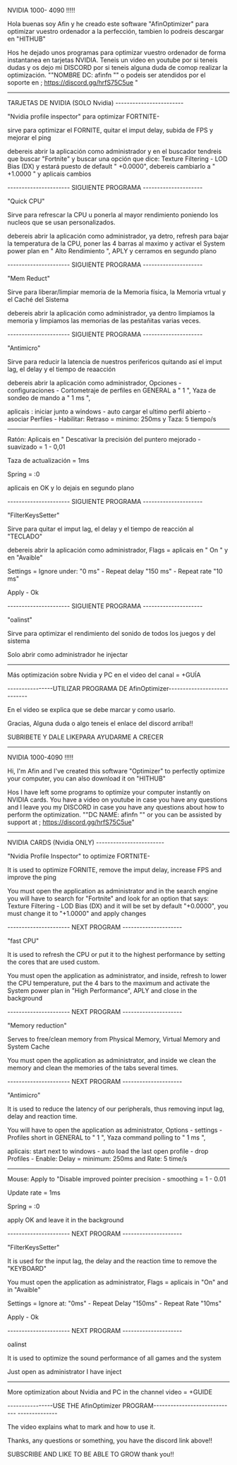 
NVIDIA 1000- 4090 !!!!!



Hola buenas soy Afin y he creado este software "AfinOptimizer" para optimizar vuestro ordenador a la perfección, tambien lo podreis descargar en "HITHUB"


Hos he dejado unos programas para optimizar vuestro ordenador de forma instantanea en tarjetas NVIDIA.
Teneis un video en youtube por si teneis dudas y os dejo mi DISCORD por si  teneis alguna duda de comop realizar la optimización. ""NOMBRE DC: afinfn  "" o podeis ser atendidos por el soporte en ; https://discord.gg/hrfS75C5ue "

-------------------------------------------------------------------------------------------------------------------------------------------------------------------------------------------------------------------------------------
TARJETAS DE NVIDIA (SOLO Nvidia) ------------------------

"Nvidia profile inspector" para optimizar FORTNITE-

sirve para optimizar el FORNITE, quitar el imput delay, subida de FPS y mejorar el ping

debereis abrir la aplicación como administrador y en el buscador tendreis que buscar "Fortnite" y buscar una opción que dice:
Texture Filtering - LOD Bias (DX) y estará puesto de default " +0.0000", debereis cambiarlo a " +1.0000 " y aplicais cambios

---------------------- SIGUIENTE PROGRAMA ---------------------

"Quick CPU" 

Sirve para refrescar la CPU u ponerla al mayor rendimiento poniendo los nucleos que se usan personalizados.

debereis abrir la aplicación como administrador, ya detro, refresh para bajar la temperatura de la CPU, poner las 4 barras al maximo y activar el System power plan en " Alto Rendimiento ", APLY y cerramos en segundo plano


---------------------- SIGUIENTE PROGRAMA ---------------------


"Mem Reduct"

Sirve para liberar/limpiar memoria de la Memoria física, la Memoria vrtual y el Caché del Sistema

debereis abrir la aplicación como administrador, ya dentro limpiamos la memoria y limpiamos las memorias de las pestañitas varias veces.


---------------------- SIGUIENTE PROGRAMA ---------------------

"Antimicro"

Sirve para reducir la latencia de nuestros perifericos quitando así el imput lag, el delay y el tiempo de reaacción


debereis abrir la aplicación como administrador, Opciones - configuraciones - Cortometraje de perfiles en GENERAL a " 1 ", Yaza de sondeo de mando a " 1 ms ", 

aplicais : iniciar junto a windows - auto cargar el ultimo perfil abierto - asociar Perfiles - Habilitar: Retraso = minimo: 250ms y Taza: 5 tiempo/s

-----
Ratón: Aplicais en " Descativar la precisión del puntero mejorado - suavizado = 1 - 0,01

Taza de actualización = 1ms

Spring = :0

aplicais en OK y lo dejais en segundo plano


---------------------- SIGUIENTE PROGRAMA ---------------------


"FilterKeysSetter"

Sirve para quitar el imput lag, el delay y el tiempo de reacción al "TECLADO"


debereis abrir la aplicación como administrador, Flags = aplicais en " On " y en "Avaible"

Settings = Ignore under: "0 ms" - Repeat delay "150 ms" - Repeat rate "10 ms"

Apply - Ok

---------------------- SIGUIENTE PROGRAMA ---------------------

"oalinst"

Sirve para optimizar el rendimiento del sonido de todos los juegos y del sistema

Solo abrir como administrador he injectar


---------------------------------------------------------------------------------


Más optimización sobre Nvidia y PC en el video del canal = +GUÍA  


----------------UTILIZAR PROGRAMA DE AfinOptimizer----------------------------

En el video  se explica que se debe marcar y como usarlo.



Gracias, Alguna duda o algo teneis el enlace del discord arriba!!

SUBRIBETE Y DALE LIKEPARA AYUDARME A CRECER 






-----------------------------------------------




NVIDIA 1000-4090 !!!!!



Hi, I'm Afin and I've created this software "Optimizer" to perfectly optimize your computer, you can also download it on "HITHUB"


Hos I have left some programs to optimize your computer instantly on NVIDIA cards.
You have a video on youtube in case you have any questions and I leave you my DISCORD in case you have any questions about how to perform the optimization. ""DC NAME: afinfn "" or you can be assisted by support at ; https://discord.gg/hrfS75C5ue"

-------------------------------------------------- -------------------------------------------------- -------------------------------------------------- -------------------------------------------------- --------------------------------------------
NVIDIA CARDS (Nvidia ONLY) ------------------------

"Nvidia Profile Inspector" to optimize FORTNITE-

It is used to optimize FORNITE, remove the imput delay, increase FPS and improve the ping

You must open the application as administrator and in the search engine you will have to search for "Fortnite" and look for an option that says:
Texture Filtering - LOD Bias (DX) and it will be set by default "+0.0000", you must change it to "+1.0000" and apply changes

---------------------- NEXT PROGRAM ---------------------

"fast CPU"

It is used to refresh the CPU or put it to the highest performance by setting the cores that are used custom.

You must open the application as administrator, and inside, refresh to lower the CPU temperature, put the 4 bars to the maximum and activate the System power plan in "High Performance", APLY and close in the background


---------------------- NEXT PROGRAM ---------------------


"Memory reduction"

Serves to free/clean memory from Physical Memory, Virtual Memory and System Cache

You must open the application as administrator, and inside we clean the memory and clean the memories of the tabs several times.


---------------------- NEXT PROGRAM ---------------------

"Antimicro"

It is used to reduce the latency of our peripherals, thus removing input lag, delay and reaction time.


You will have to open the application as administrator, Options - settings - Profiles short in GENERAL to " 1 ", Yaza command polling to " 1 ms ",

aplicais: start next to windows - auto load the last open profile - drop Profiles - Enable: Delay = minimum: 250ms and Rate: 5 time/s

-----
Mouse: Apply to "Disable improved pointer precision - smoothing = 1 - 0.01

Update rate = 1ms

Spring = :0

apply OK and leave it in the background


---------------------- NEXT PROGRAM ---------------------


"FilterKeysSetter"

It is used for the input lag, the delay and the reaction time to remove the "KEYBOARD"


You must open the application as administrator, Flags = aplicais in "On" and in "Avaible"

Settings = Ignore at: "0ms" - Repeat Delay "150ms" - Repeat Rate "10ms"

Apply - Ok

---------------------- NEXT PROGRAM ---------------------

oalinst

It is used to optimize the sound performance of all games and the system

Just open as administrator I have inject


-------------------------------------------------- -------------------------------


More optimization about Nvidia and PC in the channel video = +GUIDE


----------------USE THE AfinOptimizer PROGRAM----------------------------- --------------

The video explains what to mark and how to use it.



Thanks, any questions or something, you have the discord link above!!

SUBSCRIBE AND LIKE TO BE ABLE TO GROW thank you!!

